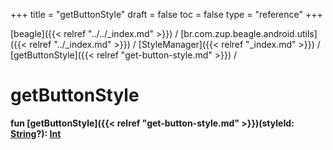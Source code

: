 +++
title = "getButtonStyle"
draft = false
toc = false
type = "reference"
+++

[beagle]({{< relref "../../_index.md" >}}) / [br.com.zup.beagle.android.utils]({{< relref "../_index.md" >}}) / [StyleManager]({{< relref "_index.md" >}}) / [getButtonStyle]({{< relref "get-button-style.md" >}}) / 



# getButtonStyle  
  
<b><b>fun [getButtonStyle]({{< relref "get-button-style.md" >}})(styleId: [String](https://kotlinlang.org/api/latest/jvm/stdlib/kotlin/-string/index.html)?): [Int](https://kotlinlang.org/api/latest/jvm/stdlib/kotlin/-int/index.html)</b></b>  



